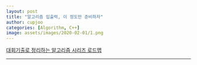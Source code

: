 ```yaml
---
layout: post
title: "알고리즘 입출력, 이 정도만 준비하자"
author: cupjoo
categories: [Algorithm, C++]
image: assets/images/2020-02-01/1.png
---
```


[대회기출로 정리하는 알고리즘 시리즈 로드맵](https://cupjoo.github.io/대회기출로-정리하는-알고리즘-시리즈-로드맵)

---
